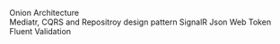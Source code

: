 Onion Architecture<br>
Mediatr, CQRS and Repositroy design pattern
SignalR
Json Web Token
Fluent Validation
